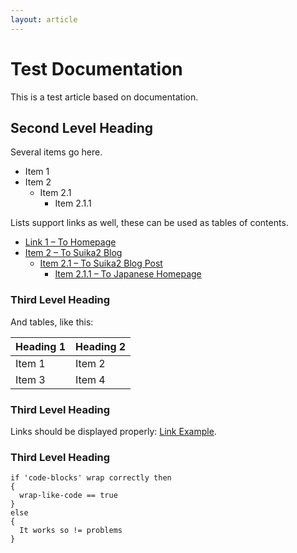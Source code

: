 ```yaml
---
layout: article
---
```


# Test Documentation

This is a test article based on documentation.

## Second Level Heading
Several items go here.
* Item 1
* Item 2
  * Item 2.1
    * Item 2.1.1

Lists support links as well, these can be used as tables of contents.
* [Link 1 – To Homepage](https://docs.suika2.com/)
* [Item 2 – To Suika2 Blog](https://blog.suika2.com/)
  * [Item 2.1 – To Suika2 Blog Post](https://blog.suika2.com/2022/10/25/blog-post-title-from-file-name.html)
    * [Item 2.1.1 – To Japanese Homepage](https://docs.suika2.com/jp/)

### Third Level Heading
And tables, like this:

| Heading 1 | Heading 2 |
|-----------|-----------|
| Item 1    | Item 2    |
| Item 3    | Item 4    |

### Third Level Heading
Links should be displayed properly: [Link Example](https://docs.suika2.com/).

### Third Level Heading

```
if 'code-blocks' wrap correctly then
{
  wrap-like-code == true
}
else
{
  It works so != problems
}
```
